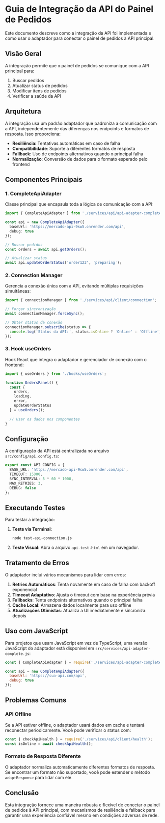 # Guia de Integração da API do Painel de Pedidos

Este documento descreve como a integração da API foi implementada e como usar o adaptador para conectar o painel de pedidos à API principal.

## Visão Geral

A integração permite que o painel de pedidos se comunique com a API principal para:

1. Buscar pedidos
2. Atualizar status de pedidos
3. Modificar itens de pedidos
4. Verificar a saúde da API

## Arquitetura

A integração usa um padrão adaptador que padroniza a comunicação com a API, independentemente das diferenças nos endpoints e formatos de resposta. Isso proporciona:

- **Resiliência**: Tentativas automáticas em caso de falha
- **Compatibilidade**: Suporte a diferentes formatos de resposta
- **Fallback**: Uso de endpoints alternativos quando o principal falha
- **Normalização**: Conversão de dados para o formato esperado pelo frontend

## Componentes Principais

### 1. CompleteApiAdapter

Classe principal que encapsula toda a lógica de comunicação com a API:

```typescript
import { CompleteApiAdapter } from './services/api/api-adapter-complete';

const api = new CompleteApiAdapter({
  baseUrl: 'https://mercado-api-9sw5.onrender.com/api',
  debug: true
});

// Buscar pedidos
const orders = await api.getOrders();

// Atualizar status
await api.updateOrderStatus('order123', 'preparing');
```

### 2. Connection Manager

Gerencia a conexão única com a API, evitando múltiplas requisições simultâneas:

```typescript
import { connectionManager } from './services/api/client/connection';

// Forçar sincronização
await connectionManager.forceSync();

// Obter status da conexão
connectionManager.subscribe(status => {
  console.log('Status da API:', status.isOnline ? 'Online' : 'Offline');
});
```

### 3. Hook useOrders

Hook React que integra o adaptador e gerenciador de conexão com o frontend:

```typescript
import { useOrders } from './hooks/useOrders';

function OrdersPanel() {
  const { 
    orders, 
    loading, 
    error, 
    updateOrderStatus 
  } = useOrders();
  
  // Usar os dados nos componentes
}
```

## Configuração

A configuração da API está centralizada no arquivo `src/config/api.config.ts`:

```typescript
export const API_CONFIG = {
  BASE_URL: 'https://mercado-api-9sw5.onrender.com/api',
  TIMEOUT: 15000,
  SYNC_INTERVAL: 5 * 60 * 1000,
  MAX_RETRIES: 3,
  DEBUG: false
};
```

## Executando Testes

Para testar a integração:

1. **Teste via Terminal**:
   ```bash
   node test-api-connection.js
   ```

2. **Teste Visual**:
   Abra o arquivo `api-test.html` em um navegador.

## Tratamento de Erros

O adaptador inclui vários mecanismos para lidar com erros:

1. **Retries Automáticos**: Tenta novamente em caso de falha com backoff exponencial
2. **Timeout Adaptativo**: Ajusta o timeout com base na experiência prévia
3. **Fallbacks**: Tenta endpoints alternativos quando o principal falha
4. **Cache Local**: Armazena dados localmente para uso offline
5. **Atualizações Otimistas**: Atualiza a UI imediatamente e sincroniza depois

## Uso com JavaScript

Para projetos que usam JavaScript em vez de TypeScript, uma versão JavaScript do adaptador está disponível em `src/services/api-adapter-complete.js`:

```javascript
const { CompleteApiAdapter } = require('./services/api-adapter-complete');

const api = new CompleteApiAdapter({
  baseUrl: 'https://sua-api.com/api',
  debug: true
});
```

## Problemas Comuns

### API Offline

Se a API estiver offline, o adaptador usará dados em cache e tentará reconectar periodicamente. Você pode verificar o status com:

```typescript
const { checkApiHealth } = require('./services/api/client/health');
const isOnline = await checkApiHealth();
```

### Formato de Resposta Diferente

O adaptador normaliza automaticamente diferentes formatos de resposta. Se encontrar um formato não suportado, você pode estender o método `adaptResponse` para lidar com ele.

## Conclusão

Esta integração fornece uma maneira robusta e flexível de conectar o painel de pedidos à API principal, com mecanismos de resiliência e fallback para garantir uma experiência confiável mesmo em condições adversas de rede.